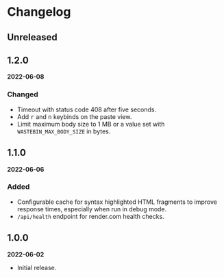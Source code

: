 # Changelog

## Unreleased


## 1.2.0

**2022-06-08**

### Changed

- Timeout with status code 408 after five seconds.
- Add <kbd>r</kbd> and <kbd>n</kbd> keybinds on the paste view.
- Limit maximum body size to 1 MB or a value set with `WASTEBIN_MAX_BODY_SIZE`
  in bytes.


## 1.1.0

**2022-06-06**

### Added

- Configurable cache for syntax highlighted HTML fragments to improve response
  times, especially when run in debug mode.
- `/api/health` endpoint for render.com health checks.


## 1.0.0

**2022-06-02**

- Initial release.
